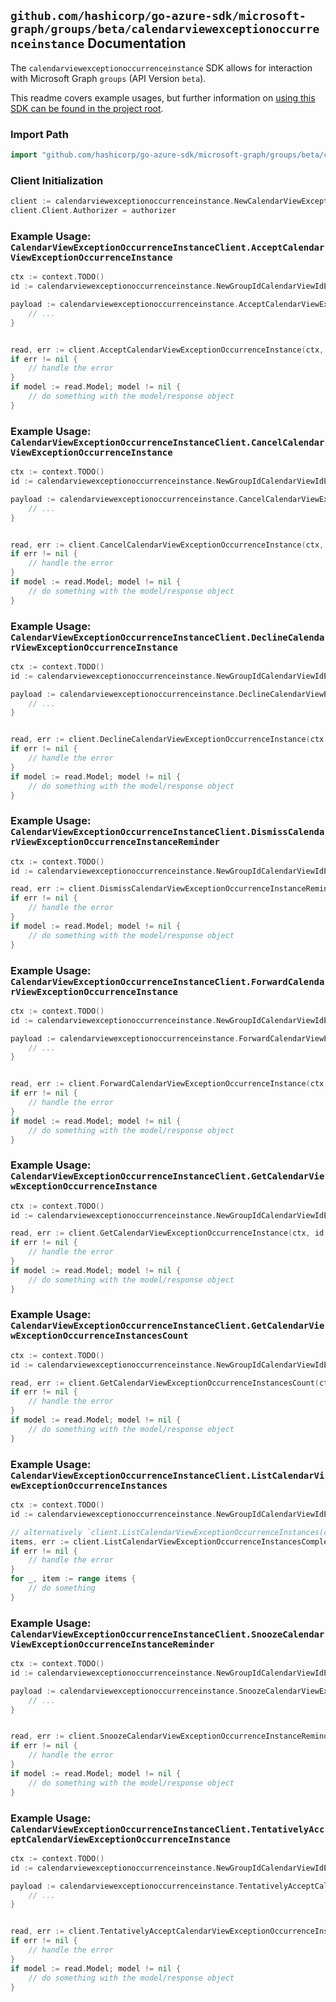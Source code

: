 
## `github.com/hashicorp/go-azure-sdk/microsoft-graph/groups/beta/calendarviewexceptionoccurrenceinstance` Documentation

The `calendarviewexceptionoccurrenceinstance` SDK allows for interaction with Microsoft Graph `groups` (API Version `beta`).

This readme covers example usages, but further information on [using this SDK can be found in the project root](https://github.com/hashicorp/go-azure-sdk/tree/main/docs).

### Import Path

```go
import "github.com/hashicorp/go-azure-sdk/microsoft-graph/groups/beta/calendarviewexceptionoccurrenceinstance"
```


### Client Initialization

```go
client := calendarviewexceptionoccurrenceinstance.NewCalendarViewExceptionOccurrenceInstanceClientWithBaseURI("https://graph.microsoft.com")
client.Client.Authorizer = authorizer
```


### Example Usage: `CalendarViewExceptionOccurrenceInstanceClient.AcceptCalendarViewExceptionOccurrenceInstance`

```go
ctx := context.TODO()
id := calendarviewexceptionoccurrenceinstance.NewGroupIdCalendarViewIdExceptionOccurrenceIdInstanceID("groupId", "eventId", "eventId1", "eventId2")

payload := calendarviewexceptionoccurrenceinstance.AcceptCalendarViewExceptionOccurrenceInstanceRequest{
	// ...
}


read, err := client.AcceptCalendarViewExceptionOccurrenceInstance(ctx, id, payload, calendarviewexceptionoccurrenceinstance.DefaultAcceptCalendarViewExceptionOccurrenceInstanceOperationOptions())
if err != nil {
	// handle the error
}
if model := read.Model; model != nil {
	// do something with the model/response object
}
```


### Example Usage: `CalendarViewExceptionOccurrenceInstanceClient.CancelCalendarViewExceptionOccurrenceInstance`

```go
ctx := context.TODO()
id := calendarviewexceptionoccurrenceinstance.NewGroupIdCalendarViewIdExceptionOccurrenceIdInstanceID("groupId", "eventId", "eventId1", "eventId2")

payload := calendarviewexceptionoccurrenceinstance.CancelCalendarViewExceptionOccurrenceInstanceRequest{
	// ...
}


read, err := client.CancelCalendarViewExceptionOccurrenceInstance(ctx, id, payload, calendarviewexceptionoccurrenceinstance.DefaultCancelCalendarViewExceptionOccurrenceInstanceOperationOptions())
if err != nil {
	// handle the error
}
if model := read.Model; model != nil {
	// do something with the model/response object
}
```


### Example Usage: `CalendarViewExceptionOccurrenceInstanceClient.DeclineCalendarViewExceptionOccurrenceInstance`

```go
ctx := context.TODO()
id := calendarviewexceptionoccurrenceinstance.NewGroupIdCalendarViewIdExceptionOccurrenceIdInstanceID("groupId", "eventId", "eventId1", "eventId2")

payload := calendarviewexceptionoccurrenceinstance.DeclineCalendarViewExceptionOccurrenceInstanceRequest{
	// ...
}


read, err := client.DeclineCalendarViewExceptionOccurrenceInstance(ctx, id, payload, calendarviewexceptionoccurrenceinstance.DefaultDeclineCalendarViewExceptionOccurrenceInstanceOperationOptions())
if err != nil {
	// handle the error
}
if model := read.Model; model != nil {
	// do something with the model/response object
}
```


### Example Usage: `CalendarViewExceptionOccurrenceInstanceClient.DismissCalendarViewExceptionOccurrenceInstanceReminder`

```go
ctx := context.TODO()
id := calendarviewexceptionoccurrenceinstance.NewGroupIdCalendarViewIdExceptionOccurrenceIdInstanceID("groupId", "eventId", "eventId1", "eventId2")

read, err := client.DismissCalendarViewExceptionOccurrenceInstanceReminder(ctx, id, calendarviewexceptionoccurrenceinstance.DefaultDismissCalendarViewExceptionOccurrenceInstanceReminderOperationOptions())
if err != nil {
	// handle the error
}
if model := read.Model; model != nil {
	// do something with the model/response object
}
```


### Example Usage: `CalendarViewExceptionOccurrenceInstanceClient.ForwardCalendarViewExceptionOccurrenceInstance`

```go
ctx := context.TODO()
id := calendarviewexceptionoccurrenceinstance.NewGroupIdCalendarViewIdExceptionOccurrenceIdInstanceID("groupId", "eventId", "eventId1", "eventId2")

payload := calendarviewexceptionoccurrenceinstance.ForwardCalendarViewExceptionOccurrenceInstanceRequest{
	// ...
}


read, err := client.ForwardCalendarViewExceptionOccurrenceInstance(ctx, id, payload, calendarviewexceptionoccurrenceinstance.DefaultForwardCalendarViewExceptionOccurrenceInstanceOperationOptions())
if err != nil {
	// handle the error
}
if model := read.Model; model != nil {
	// do something with the model/response object
}
```


### Example Usage: `CalendarViewExceptionOccurrenceInstanceClient.GetCalendarViewExceptionOccurrenceInstance`

```go
ctx := context.TODO()
id := calendarviewexceptionoccurrenceinstance.NewGroupIdCalendarViewIdExceptionOccurrenceIdInstanceID("groupId", "eventId", "eventId1", "eventId2")

read, err := client.GetCalendarViewExceptionOccurrenceInstance(ctx, id, calendarviewexceptionoccurrenceinstance.DefaultGetCalendarViewExceptionOccurrenceInstanceOperationOptions())
if err != nil {
	// handle the error
}
if model := read.Model; model != nil {
	// do something with the model/response object
}
```


### Example Usage: `CalendarViewExceptionOccurrenceInstanceClient.GetCalendarViewExceptionOccurrenceInstancesCount`

```go
ctx := context.TODO()
id := calendarviewexceptionoccurrenceinstance.NewGroupIdCalendarViewIdExceptionOccurrenceID("groupId", "eventId", "eventId1")

read, err := client.GetCalendarViewExceptionOccurrenceInstancesCount(ctx, id, calendarviewexceptionoccurrenceinstance.DefaultGetCalendarViewExceptionOccurrenceInstancesCountOperationOptions())
if err != nil {
	// handle the error
}
if model := read.Model; model != nil {
	// do something with the model/response object
}
```


### Example Usage: `CalendarViewExceptionOccurrenceInstanceClient.ListCalendarViewExceptionOccurrenceInstances`

```go
ctx := context.TODO()
id := calendarviewexceptionoccurrenceinstance.NewGroupIdCalendarViewIdExceptionOccurrenceID("groupId", "eventId", "eventId1")

// alternatively `client.ListCalendarViewExceptionOccurrenceInstances(ctx, id, calendarviewexceptionoccurrenceinstance.DefaultListCalendarViewExceptionOccurrenceInstancesOperationOptions())` can be used to do batched pagination
items, err := client.ListCalendarViewExceptionOccurrenceInstancesComplete(ctx, id, calendarviewexceptionoccurrenceinstance.DefaultListCalendarViewExceptionOccurrenceInstancesOperationOptions())
if err != nil {
	// handle the error
}
for _, item := range items {
	// do something
}
```


### Example Usage: `CalendarViewExceptionOccurrenceInstanceClient.SnoozeCalendarViewExceptionOccurrenceInstanceReminder`

```go
ctx := context.TODO()
id := calendarviewexceptionoccurrenceinstance.NewGroupIdCalendarViewIdExceptionOccurrenceIdInstanceID("groupId", "eventId", "eventId1", "eventId2")

payload := calendarviewexceptionoccurrenceinstance.SnoozeCalendarViewExceptionOccurrenceInstanceReminderRequest{
	// ...
}


read, err := client.SnoozeCalendarViewExceptionOccurrenceInstanceReminder(ctx, id, payload, calendarviewexceptionoccurrenceinstance.DefaultSnoozeCalendarViewExceptionOccurrenceInstanceReminderOperationOptions())
if err != nil {
	// handle the error
}
if model := read.Model; model != nil {
	// do something with the model/response object
}
```


### Example Usage: `CalendarViewExceptionOccurrenceInstanceClient.TentativelyAcceptCalendarViewExceptionOccurrenceInstance`

```go
ctx := context.TODO()
id := calendarviewexceptionoccurrenceinstance.NewGroupIdCalendarViewIdExceptionOccurrenceIdInstanceID("groupId", "eventId", "eventId1", "eventId2")

payload := calendarviewexceptionoccurrenceinstance.TentativelyAcceptCalendarViewExceptionOccurrenceInstanceRequest{
	// ...
}


read, err := client.TentativelyAcceptCalendarViewExceptionOccurrenceInstance(ctx, id, payload, calendarviewexceptionoccurrenceinstance.DefaultTentativelyAcceptCalendarViewExceptionOccurrenceInstanceOperationOptions())
if err != nil {
	// handle the error
}
if model := read.Model; model != nil {
	// do something with the model/response object
}
```
